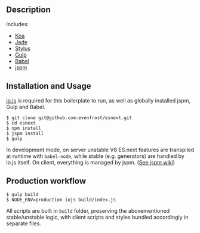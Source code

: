 ## Description
Includes:
* [Koa](http://koajs.com/)
* [Jade](http://jade-lang.com/)
* [Stylus](http://learnboost.github.io/stylus/)
* [Gulp](http://gulpjs.com/)
* [Babel](https://babeljs.io/)
* [jspm](http://jspm.io/)

## Installation and Usage
[io.js](https://iojs.org/en/index.html) is required for this boilerplate to run, as well as globally installed jspm, Gulp and Babel.
    
    $ git clone git@github.com:evenfrost/esnext.git
    $ cd esnext
    $ npm install
    $ jspm install
    $ gulp

In development mode, on server unstable V8 ES.next features are transpiled at runtime with `babel-node`, while stable (e.g. generators) are handled by io.js itself.
On client, everything is managed by jspm. ([See jspm wiki](https://github.com/jspm/jspm-cli/wiki)) 

## Production workflow
    $ gulp build
    $ NODE_ENV=production iojs build/index.js

All scripts are built in `build` folder, preserving the abovementioned stable/unstable logic, with client scripts and styles bundled accordingly in separate files.
